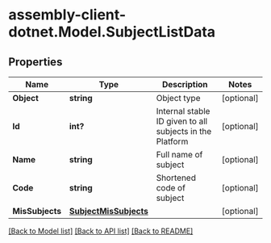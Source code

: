 # assembly-client-dotnet.Model.SubjectListData
## Properties

Name | Type | Description | Notes
------------ | ------------- | ------------- | -------------
**Object** | **string** | Object type | [optional] 
**Id** | **int?** | Internal stable ID given to all subjects in the Platform | [optional] 
**Name** | **string** | Full name of subject  | [optional] 
**Code** | **string** | Shortened code of subject | [optional] 
**MisSubjects** | [**SubjectMisSubjects**](SubjectMisSubjects.md) |  | [optional] 

[[Back to Model list]](../README.md#documentation-for-models) [[Back to API list]](../README.md#documentation-for-api-endpoints) [[Back to README]](../README.md)

